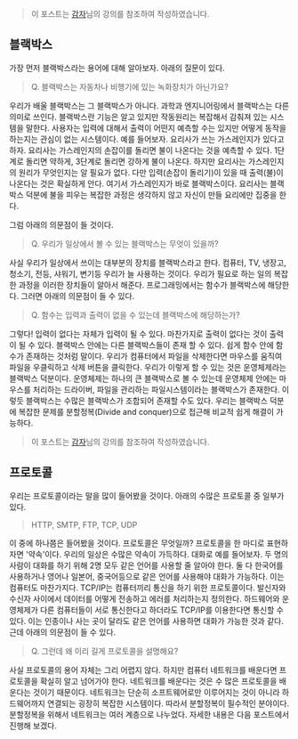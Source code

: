 > 이 포스트는 [감자](https://www.inflearn.com/course/그림으로-쉽게-배우는-네트워크# '감자')님의 강의를 참조하여 작성하였습니다.

## 블랙박스

가장 먼저 블랙박스라는 용어에 대해 알아보자. 아래의 질문이 있다.

> Q. 블랙박스는 자동차나 비행기에 있는 녹화장치가 아닌가요?

우리가 배울 블랙박스는 그 블랙박스가 아니다. 과학과 엔지니어링에서 블랙박스는 다른 의미로 쓰인다. 블랙박스란 기능은 알고 있지만 작동원리는 복잡해서 감춰져 있는 시스템을 말한다. 사용자는 입력에 대해서 출력이 어떤지 예측할 수는 있지만 어떻게 동작을 하는지는 관심이 없는 시스템이다. 예를 들어보자. 요리사가 쓰는 가스레인지가 있다고 하자. 요리사는 가스레인지의 손잡이를 돌리면 불이 나온다는 것을 예측할 수 있다. 1단계로 돌리면 약하게, 3단계로 돌리면 강하게 불이 나온다. 하지만 요리사는 가스레인지의 원리가 무엇인지는 알 필요가 없다. 다만 입력(손잡이 돌리기)이 있을 때 출력(불)이 나온다는 것은 확실하게 안다. 여기서 가스레인지가 바로 블랙박스이다. 요리사는 블랙박스 덕분에 불을 피우는 복잡한 과정은 생각하지 않고 자신이 만들 요리에만 집중을 한다.

그럼 아래의 의문점이 들 것이다.

> Q. 우리가 일상에서 볼 수 있는 블랙박스는 무엇이 있을까?

사실 우리가 일상에서 쓰이는 대부분의 장치를 블랙박스라고 한다. 컴퓨터, TV, 냉장고, 청소기, 전등, 샤워기, 변기등 우리가 늘 사용하는 것이다. 우리가 필요로 하는 일의 복잡한 과정을 이러한 장치들이 알아서 해준다. 프로그래밍에서는 함수가 블랙박스에 해당한다. 그러면 아래의 의문점이 들 수 있다.

> Q. 함수는 입력과 출력이 없을 수 있는데 블랙박스에 해당하는가?

그렇다! 입력이 없다는 자체가 입력이 될 수 있다. 마찬가지로 출력이 없다는 것이 출력이 될 수 있다. 블랙박스 안에는 다른 블랙박스들이 존재 할 수 있다. 쉽게 함수 안에 함수가 존재하는 것처럼 말이다. 우리가 컴퓨터에서 파일을 삭제한다면 마우스를 움직여 파일을 우클릭하고 삭제 버튼을 클릭한다. 우리가 이렇게 할 수 있는 것은 운영체제라는 블랙박스 덕분이다. 운영체제는 하나의 큰 블랙박스로 볼 수 있는데 운영체제 안에는 마우스를 처리하는 드라이버, 파일을 관리하는 파일시스템이라는 블랙박스가 존재한다. 이렇듯 블랙박스는 수많은 블랙박스가 조합되어 존재할 수도 있다. 우리는 블랙박스 덕분에 복잡한 문제를 분할정복(Divide and conquer)으로 접근해 비교적 쉽게 해결이 가능하다.

> 이 포스트는 [감자](https://www.inflearn.com/course/%EA%B7%B8%EB%A6%BC%EC%9C%BC%EB%A1%9C-%EC%89%BD%EA%B2%8C-%EB%B0%B0%EC%9A%B0%EB%8A%94-%EB%84%A4%ED%8A%B8%EC%9B%8C%ED%81%AC# '감자')님의 강의를 참조하여 작성하였습니다.

## 프로토콜

우리는 프로토콜이라는 말을 많이 들어봤을 것이다. 아래의 수많은 프로토콜 중 일부가 있다.

> HTTP, SMTP, FTP, TCP, UDP

이 중에 하나쯤은 들어봤을 것이다. 프로토콜은 무엇일까? 프로토콜을 한 마디로 표현하자면 '약속'이다. 우리의 일상은 수많은 약속이 가득하다. 대화로 예를 들어보자. 두 명의 사람이 대화를 하기 위해 2명 모두 같은 언어를 사용할 줄 알아야 한다. 둘 다 한국어를 사용하거나 영어나 일본어, 중국어등으로 같은 언어를 사용해야 대화가 가능하다. 이는 컴퓨터도 마찬가지다. TCP/IP는 컴퓨터끼리 통신을 하기 위한 프로토콜이다. 발신자와 수신자 사이에서 데이터를 어떻게 전송하고 에러를 처리하는지 정의한다. 하드웨어와 운영체제가 다른 컴퓨터들이 서로 통신한다고 하더라도 TCP/IP를 이용한다면 통신할 수 있다. 이는 인종이나 사는 곳이 달라도 같은 언어를 사용하면 대화가 가능한 것과 같다. 근데 아래의 의문점이 들 수 있다.

> Q. 그런데 왜 이리 길게 프로토콜을 설명해요?

사실 프로토콜의 용어 자체는 그리 어렵지 않다. 하지만 컴퓨터 네트워크를 배운다면 프로토콜을 확실히 알고 넘어가야 한다. 네트워크를 배운다는 것은 수 많은 프로토콜을 배운다는 것이기 때문이다. 네트워크는 단순히 소프트웨어로만 이루어지는 것이 아니라 하드웨어까지 연결되는 굉장히 복잡한 시스템이다. 따라서 분할정복이 필수적인 분야이다. 분할정복을 위해서 네트워크는 여러 계층으로 나누었다. 자세한 내용은 다음 포스트에서 진행해 보겠다.
